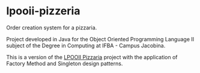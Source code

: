 # lpooii-pizzeria

Order creation system for a pizzaria.

Project developed in Java for the Object Oriented Programming Language II subject of the Degree in Computing at IFBA - Campus Jacobina.

This is a version of the <a href="https://github.com/cirosobral/lpooii-pizzaria">LPOOII Pizzaria</a> project with the application of Factory Method and Singleton design patterns.
